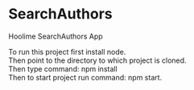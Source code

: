 # SearchAuthors
Hoolime SearchAuthors App

To run this project first install node.
<br>
Then point to the directory to which project is cloned.
<br>
Then type command: npm install
<br>
Then to start project run command: npm start.
